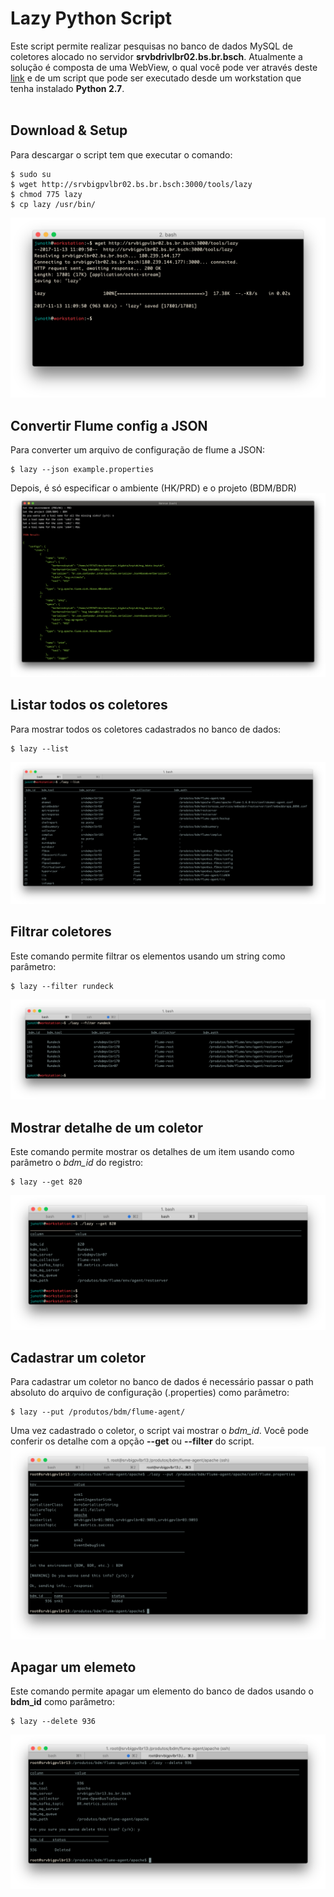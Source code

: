 # Lazy Python Script
Este script permite realizar pesquisas no banco de dados MySQL de coletores alocado no servidor **srvbdrivlbr02.bs.br.bsch**.
Atualmente a solução é composta de uma WebView, o qual você pode ver através deste [link](http://srvbigpvlbr02.bs.br.bsch:3000/tools) e de um script que pode ser executado desde um workstation que tenha instalado **Python 2.7**.
<br/>
<br/>
## Download & Setup
Para descargar o script tem que executar o comando:
```shell
$ sudo su
$ wget http://srvbigpvlbr02.bs.br.bsch:3000/tools/lazy
$ chmod 775 lazy
$ cp lazy /usr/bin/
```
![pic01](./img/pic01.png)
## Convertir Flume config a JSON
Para converter um arquivo de configuração de flume a JSON:
```shell
$ lazy --json example.properties
```
Depois, é só especificar o ambiente (HK/PRD) e o projeto (BDM/BDR)
![pic01](./img/pic0.png)
## Listar todos os coletores
Para mostrar todos os coletores cadastrados no banco de dados:
```shell
$ lazy --list
```
![pic02](./img/pic02.png)
## Filtrar coletores
Este comando permite filtrar os elementos usando um string como parâmetro:
```shell
$ lazy --filter rundeck
```
![pic03](./img/pic03.png)
## Mostrar detalhe de um coletor
Este comando permite mostrar os detalhes de um item usando como parâmetro o 
*bdm_id* do registro:
```shell
$ lazy --get 820
```
![pic04](./img/pic04.png)
## Cadastrar um coletor
Para cadastrar um coletor no banco de dados é necessário passar o path absoluto do arquivo de configuração (.properties) como parâmetro:
```shell
$ lazy --put /produtos/bdm/flume-agent/
```
Uma vez cadastrado o coletor, o script vai mostrar o *bdm_id*. Você pode conferir os detalhe com a opção **--get** ou **--filter** do script.
![pic05](./img/pic05.png)
## Apagar um elemeto
Este comando permite apagar um elemento do banco de dados usando o **bdm_id** como parâmetro:
```shell
$ lazy --delete 936
```
![pic06](./img/pic06.png)

